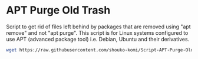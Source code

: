 # APT Purge Old Trash
Script to get rid of files left behind by packages that are removed using "apt remove" and not "apt purge". This script is for Linux systems configured to use APT (advanced package tool) i.e. Debian, Ubuntu and their derivatives.
```sh
wget https://raw.githubusercontent.com/shouko-komi/Script-APT-Purge-Old-Trash/master/remove-residual-package-files.sh && chmod +x remove-residual-package-files.sh && ./remove-residual-package-files.sh
   ```
